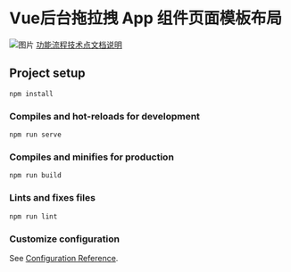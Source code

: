 # Vue后台拖拉拽 App 组件页面模板布局
![图片](https://img-blog.csdnimg.cn/20200501175457712.png?x-oss-process=image/watermark,type_ZmFuZ3poZW5naGVpdGk,shadow_10,text_aHR0cHM6Ly9ibG9nLmNzZG4ubmV0L3UwMTA5MTY4MjE=,size_16,color_FFFFFF,t_70)
[功能流程技术点文档说明](http://littlewhale.xyz/2020/05/01/vueDraggable/)

## Project setup
```
npm install
```

### Compiles and hot-reloads for development
```
npm run serve
```

### Compiles and minifies for production
```
npm run build
```

### Lints and fixes files
```
npm run lint
```

### Customize configuration
See [Configuration Reference](https://cli.vuejs.org/config/).
